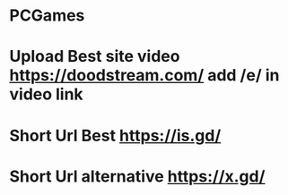 # PCGames
 # Upload Best site video https://doodstream.com/ add /e/ in video link
 # Short Url Best https://is.gd/
 # Short Url alternative https://x.gd/
